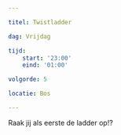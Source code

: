 ```yaml
---

titel: Twistladder

dag: Vrijdag

tijd:
    start: '23:00'
    eind: '01:00'

volgorde: 5

locatie: Bos

---
```


Raak jij als eerste de ladder op!?
